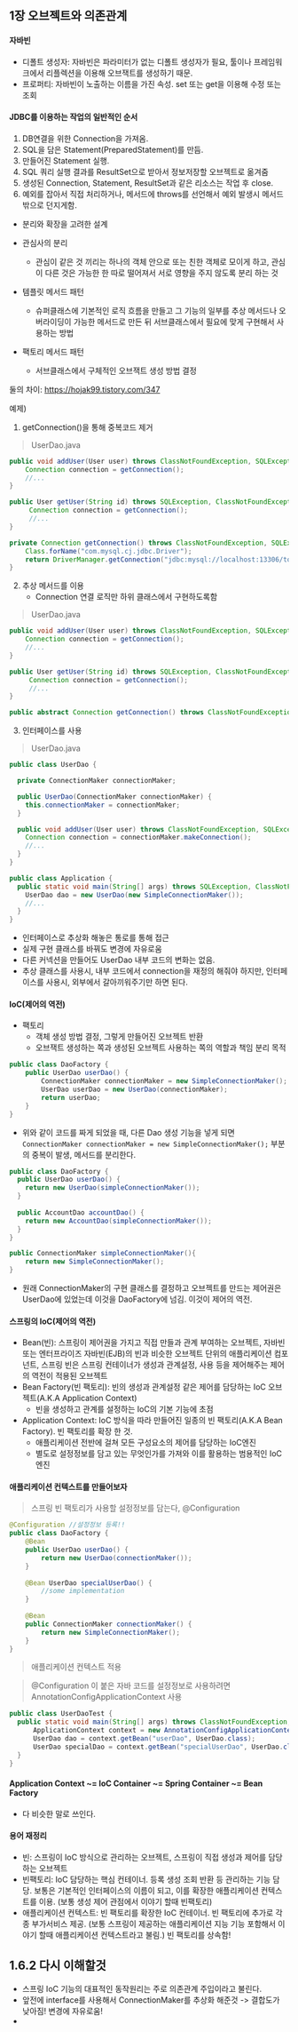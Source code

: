 ## 1장 오브젝트와 의존관계

#### 자바빈
- 디폴트 생성자: 자바빈은 파라미터가 없는 디폴트 생성자가 필요, 툴이나 프레임워크에서 리플렉션을 이용해 오브잭트를 생성하기 때문.
- 프로퍼티: 자바빈이 노출하는 이름을 가진 속성. set 또는 get을 이용해 수정 또는 조회

#### JDBC를 이용하는 작업의 일반적인 순서
1. DB연결을 위한 Connection을 가져옴.
2. SQL을 담은 Statement(PreparedStatement)를 만듬.
3. 만들어진 Statement 실행.
4. SQL 쿼리 실행 결과를 ResultSet으로 받아서 정보저장할 오브젝트로 옮겨줌
5. 생성된 Connection, Statement, ResultSet과 같은 리소스는 작업 후 close.
6. 예외를 잡아서 직접 처리하거나, 메서드에 throws를 선언해서 예외 발생시 메서드 밖으로 던지게함.

- 분리와 확장을 고려한 설계
- 관심사의 분리
    - 관심이 같은 것 끼리는 하나의 객체 안으로 또는 친한 객체로 모이게 하고, 관심이 다른 것은 가능한 한 따로 떨어져서 서로 영향을 주지 않도록 분리 하는 것
  

- 템플릿 메서드 패턴
    - 슈퍼클래스에 기본적인 로직 흐름을 만들고 그 기능의 일부를 추상 메서드나 오버라이딩이 가능한 메서드로 만든 뒤 서브클래스에서 필요에 맞게 구현해서 사용하는 방법
    
- 팩토리 메서드 패턴
    - 서브클래스에서 구체적인 오브잭트 생성 방법 결정
    
둘의 차이: https://hojak99.tistory.com/347

예제)
1. getConnection()을 통해 중복코드 제거
> UserDao.java
```java
public void addUser(User user) throws ClassNotFoundException, SQLException {
    Connection connection = getConnection();
    //...
}

public User getUser(String id) throws SQLException, ClassNotFoundException {
     Connection connection = getConnection();
     //...
}

private Connection getConnection() throws ClassNotFoundException, SQLException {
    Class.forName("com.mysql.cj.jdbc.Driver");
    return DriverManager.getConnection("jdbc:mysql://localhost:13306/tobi", "root", "root");
}
```

2. 추상 메서드를 이용
    - Connection 연결 로직만 하위 클래스에서 구현하도록함

> UserDao.java

```java
public void addUser(User user) throws ClassNotFoundException, SQLException {
    Connection connection = getConnection();
    //...
}

public User getUser(String id) throws SQLException, ClassNotFoundException {
     Connection connection = getConnection();
     //...
}

public abstract Connection getConnection() throws ClassNotFoundException, SQLException;

```

3. 인터페이스를 사용
> UserDao.java
```java
public class UserDao {

  private ConnectionMaker connectionMaker; 

  public UserDao(ConnectionMaker connectionMaker) {
    this.connectionMaker = connectionMaker;
  }

  public void addUser(User user) throws ClassNotFoundException, SQLException {
    Connection connection = connectionMaker.makeConnection();
    //...
  }
}

public class Application {
  public static void main(String[] args) throws SQLException, ClassNotFoundException {
    UserDao dao = new UserDao(new SimpleConnectionMaker());
    //...
  }
}
```
- 인터페이스로 추상화 해놓은 통로를 통해 접근
- 실제 구현 클래스를 바꿔도 변경에 자유로움
- 다른 커넥션을 만들어도 UserDao 내부 코드의 변화는 없음.
- 추상 클래스를 사용시, 내부 코드에서 connection을 재정의 해줘야 하지만, 인터페이스를 사용시, 외부에서 갈아끼워주기만 하면 된다.


#### IoC(제어의 역전)
- 팩토리
    - 객체 생성 방법 결정, 그렇게 만들어진 오브젝트 반환
    - 오브잭트 생성하는 쪽과 생성된 오브젝트 사용하는 쪽의 역할과 책임 분리 목적
    
```java
public class DaoFactory {
    public UserDao userDao() {
        ConnectionMaker connectionMaker = new SimpleConnectionMaker();
        UserDao userDao = new UserDao(connectionMaker);
        return userDao;
    }
}
```

- 위와 같이 코드를 짜게 되었을 때, 다른 Dao 생성 기능을 넣게 되면 `ConnectionMaker connectionMaker = new SimpleConnectionMaker();` 부분의 중복이 
  발생, 메서드를 분리한다.
  
```java
public class DaoFactory {
  public UserDao userDao() {
    return new UserDao(simpleConnectionMaker());
  }
  
  public AccountDao accountDao() {
    return new AccountDao(simpleConnectionMaker());
  }
}

public ConnectionMaker simpleConnectionMaker(){
    return new SimpleConnectionMaker();
}
```

- 원래 ConnectionMaker의 구현 클래스를 결정하고 오브젝트를 만드는 제어권은 UserDao에 있었는데 이것을 DaoFactory에 넘김. 이것이 제어의 역전.

#### 스프링의 IoC(제어의 역전)
- Bean(빈): 스프링이 제어권을 가지고 직접 만들과 관계 부여하는 오브젝트, 자바빈 또는 엔터프라이즈 자바빈(EJB)의 빈과 비슷한 오브젝트 단위의 애플리케이션 컴포넌트, 스프링 빈은 스프링 컨테이너가 
  생성과 관계설정, 사용 등을 제어해주는 제어의 역전이 적용된 오브젝트
- Bean Factory(빈 팩토리): 빈의 생성과 관계설정 같은 제어를 담당하는 IoC 오브젝트(A.K.A Application Context)
  - 빈을 생성하고 관계를 설정하는 IoC의 기본 기능에 초점
- Application Context: IoC 방식을 따라 만들어진 일종의 빈 팩토리(A.K.A Bean Factory). 빈 팩토리를 확장 한 것.
  - 애플리케이션 전반에 걸쳐 모든 구성요소의 제어를 담당하는 IoC엔진
  - 별도로 설정정보를 담고 있는 무엇인가를 가져와 이를 활용하는 범용적인 IoC 엔진
  

#### 애플리케이션 컨텍스트를 만들어보자
> 스프링 빈 팩토리가 사용할 설정정보를 담는다, @Configuration
```java
@Configuration //설정정보 등록!!
public class DaoFactory {
    @Bean
    public UserDao userDao() {
        return new UserDao(connectionMaker());
    }
    
    @Bean UserDao specialUserDao() {
        //some implementation
    }
    
    @Bean
    public ConnectionMaker connectionMaker() {
        return new SimpleConnectionMaker();
    }
}
```

> 애플리케이션 컨텍스트 적용
 
> @Configuration 이 붙은 자바 코드를 설정정보로 사용하려면 AnnotationConfigApplicationContext 사용

```java
public class UserDaoTest {
  public static void main(String[] args) throws ClassNotFoundException, SQLException {
      ApplicationContext context = new AnnotationConfigApplicationContext(DaoFactory.class);
      UserDao dao = context.getBean("userDao", UserDao.class);
      UserDao specialDao = context.getBean("specialUserDao", UserDao.class);
  }
}
```


#### Application Context ~= IoC Container ~= Spring Container ~= Bean Factory
- 다 비슷한 말로 쓰인다.



#### 용어 재정리
- 빈: 스프링이 IoC 방식으로 관리하는 오브젝트, 스프링이 직접 생성과 제어를 담당하는 오브젝트
- 빈팩토리: IoC 담당하는 핵심 컨테이너. 등록 생성 조회 반환 등 관리하는 기능 담당. 보통은 기본적인 인터페이스의 이름이 되고, 이를 확장한 애플리케이션 컨텍스트를 이용. (보통 생성 제어 관점에서 
  이야기 할때 빈팩토리)
- 애플리케이션 컨텍스트: 빈 팩토리를 확장한 IoC 컨테이너. 빈 팩토리에 추가로 각종 부가서비스 제공. (보통 스프링이 제공하는 애플리케이션 지능 기능 포함해서 이야기 할때 애플리케이션 컨텍스트라고 불림.)
  빈 팩토리를 상속함!

 ## 1.6.2 다시 이해할것

- 스프링 IoC 기능의 대표적인 동작원리는 주로 의존관계 주입이라고 불린다.
- 앞전에 interface를 사용해서 ConnectionMaker를 추상화 해준것 -> 결합도가 낮아짐! 변경에 자유로움!
- 
